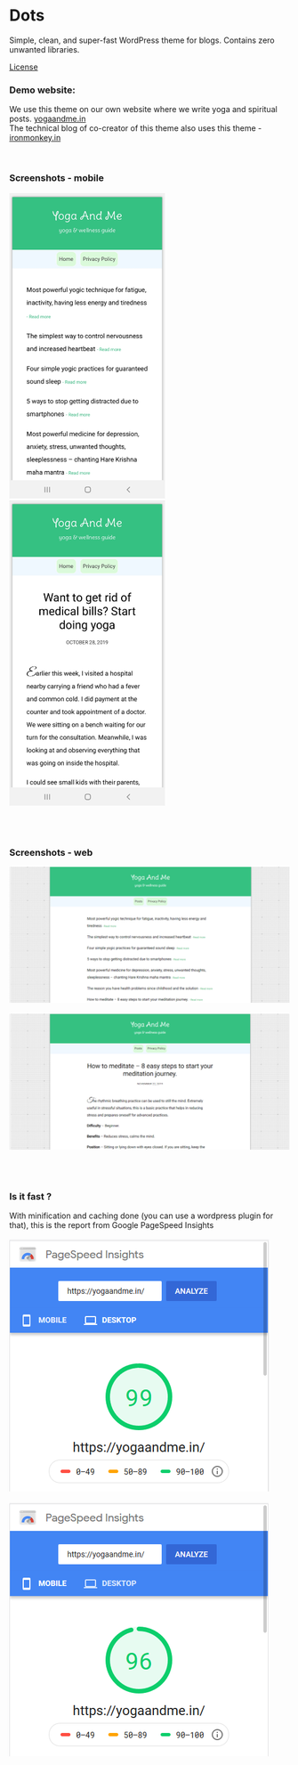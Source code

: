 # Dots
Simple, clean, and super-fast WordPress theme for blogs. Contains zero unwanted libraries.

<a href= "https://raw.githubusercontent.com/yogaandme/dots-wordpress-theme/master/LICENSE">License</a>


### Demo website: 

We use this theme on our own website where we write yoga and spiritual posts. <a href = "https://yogaandme.in">yogaandme.in</a> <br>
The technical blog of co-creator of this theme also uses this theme - <a href = "ironmonkey.in">ironmonkey.in</a>

<br>
<h3>Screenshots - mobile</h3>

<kbd>
<img src="https://raw.githubusercontent.com/yogaandme/dots-wordpress-theme/master/mob-screenshot1.png" width="280px"/>
</kbd>
&nbsp;&nbsp;&nbsp;&nbsp;&nbsp;&nbsp;
<kbd>
<img src="https://raw.githubusercontent.com/yogaandme/dots-wordpress-theme/master/mob-screenshot2.png" width="280px"/>
</kbd>

<br><br>
<h3>Screenshots - web</h3>

<kbd>
<img src="https://raw.githubusercontent.com/yogaandme/dots-wordpress-theme/master/screenshot3.PNG"/>
</kbd> <br><br>
<kbd>
<img src="https://raw.githubusercontent.com/yogaandme/dots-wordpress-theme/master/screenshot5.PNG"/>
</kbd>

<br><br>
<h3>Is it fast ?</h3>
With minification and caching done (you can use a wordpress plugin for that), this is the report from Google PageSpeed Insights <br><br>
<kbd>
<img src="https://raw.githubusercontent.com/yogaandme/dots-wordpress-theme/master/page-speed-desktop.PNG"/>
</kbd> <br><br>
<kbd>
<img src="https://raw.githubusercontent.com/yogaandme/dots-wordpress-theme/master/page-speed-mobile.PNG"/>
</kbd>

